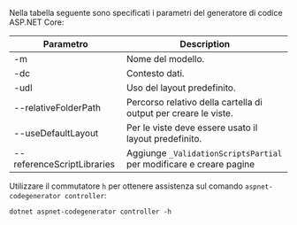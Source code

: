 Nella tabella seguente sono specificati i parametri del generatore di codice ASP.NET Core:

| Parametro               | Description|
| ----------------- | ------------ |
| -m  | Nome del modello. |
| -dc  | Contesto dati. |
| -udl | Uso del layout predefinito. |
| --relativeFolderPath | Percorso relativo della cartella di output per creare le viste. |
| --useDefaultLayout | Per le viste deve essere usato il layout predefinito. |
| --referenceScriptLibraries | Aggiunge `_ValidationScriptsPartial` per modificare e creare pagine |

Utilizzare il commutatore `h` per ottenere assistenza sul comando `aspnet-codegenerator controller`:

```console
dotnet aspnet-codegenerator controller -h
```
